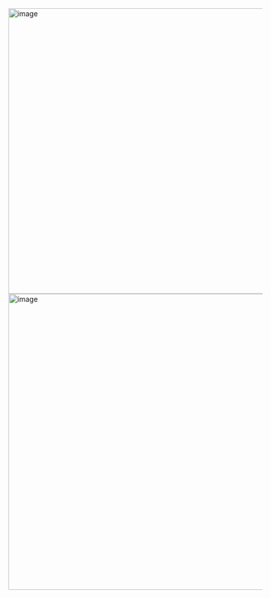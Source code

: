 <img width="685" height="566" alt="image" src="https://github.com/user-attachments/assets/8139d050-ff63-418c-accf-cbfb37e31c52" />
<img width="727" height="587" alt="image" src="https://github.com/user-attachments/assets/9725af8c-586a-4dba-ac55-79cd854cbaf6" />

